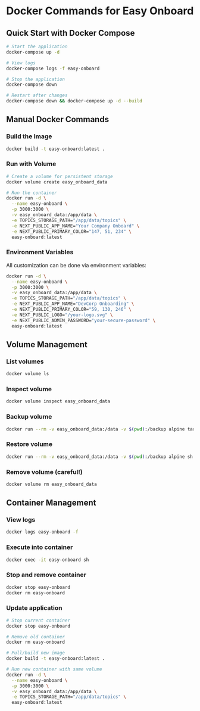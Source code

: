 # Docker Commands for Easy Onboard

## Quick Start with Docker Compose

```bash
# Start the application
docker-compose up -d

# View logs
docker-compose logs -f easy-onboard

# Stop the application
docker-compose down

# Restart after changes
docker-compose down && docker-compose up -d --build
```

## Manual Docker Commands

### Build the Image
```bash
docker build -t easy-onboard:latest .
```

### Run with Volume
```bash
# Create a volume for persistent storage
docker volume create easy_onboard_data

# Run the container
docker run -d \
  --name easy-onboard \
  -p 3000:3000 \
  -v easy_onboard_data:/app/data \
  -e TOPICS_STORAGE_PATH="/app/data/topics" \
  -e NEXT_PUBLIC_APP_NAME="Your Company Onboard" \
  -e NEXT_PUBLIC_PRIMARY_COLOR="147, 51, 234" \
  easy-onboard:latest
```

### Environment Variables
All customization can be done via environment variables:

```bash
docker run -d \
  --name easy-onboard \
  -p 3000:3000 \
  -v easy_onboard_data:/app/data \
  -e TOPICS_STORAGE_PATH="/app/data/topics" \
  -e NEXT_PUBLIC_APP_NAME="DevCorp Onboarding" \
  -e NEXT_PUBLIC_PRIMARY_COLOR="59, 130, 246" \
  -e NEXT_PUBLIC_LOGO="/your-logo.svg" \
  -e NEXT_PUBLIC_ADMIN_PASSWORD="your-secure-password" \
  easy-onboard:latest
```

## Volume Management

### List volumes
```bash
docker volume ls
```

### Inspect volume
```bash
docker volume inspect easy_onboard_data
```

### Backup volume
```bash
docker run --rm -v easy_onboard_data:/data -v $(pwd):/backup alpine tar czf /backup/easy_onboard_backup.tar.gz -C /data .
```

### Restore volume
```bash
docker run --rm -v easy_onboard_data:/data -v $(pwd):/backup alpine sh -c "cd /data && tar xzf /backup/easy_onboard_backup.tar.gz"
```

### Remove volume (careful!)
```bash
docker volume rm easy_onboard_data
```

## Container Management

### View logs
```bash
docker logs easy-onboard -f
```

### Execute into container
```bash
docker exec -it easy-onboard sh
```

### Stop and remove container
```bash
docker stop easy-onboard
docker rm easy-onboard
```

### Update application
```bash
# Stop current container
docker stop easy-onboard

# Remove old container
docker rm easy-onboard

# Pull/build new image
docker build -t easy-onboard:latest .

# Run new container with same volume
docker run -d \
  --name easy-onboard \
  -p 3000:3000 \
  -v easy_onboard_data:/app/data \
  -e TOPICS_STORAGE_PATH="/app/data/topics" \
  easy-onboard:latest
```
